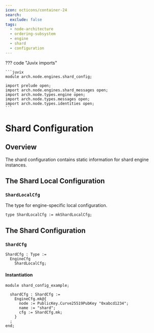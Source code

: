 ```yaml
---
icon: octicons/container-24
search:
  exclude: false
tags:
  - node-architecture
  - ordering-subsystem
  - engine
  - shard
  - configuration
---
```


??? code "Juvix imports"

    ```juvix
    module arch.node.engines.shard_config;

    import prelude open;
    import arch.node.engines.shard_messages open;
    import arch.node.types.engine open;
    import arch.node.types.messages open;
    import arch.node.types.identities open;
    ```

# Shard Configuration

## Overview

The shard configuration contains static information for shard engine instances.

## The Shard Local Configuration

### `ShardLocalCfg`

The type for engine-specific local configuration.

<!-- --8<-- [start:ShardLocalCfg] -->
```juvix
type ShardLocalCfg := mkShardLocalCfg;
```
<!-- --8<-- [end:ShardLocalCfg] -->

## The Shard Configuration

### `ShardCfg`

<!-- --8<-- [start:ShardCfg] -->
```juvix
ShardCfg : Type :=
  EngineCfg
    ShardLocalCfg;
```
<!-- --8<-- [end:ShardCfg] -->

#### Instantiation

<!-- --8<-- [start:shardCfg] -->
```juvix extract-module-statements
module shard_config_example;

  shardCfg : ShardCfg :=
    EngineCfg.mk@{
      node := PublicKey.Curve25519PubKey "0xabcd1234";
      name := "shard";
      cfg := ShardCfg.mk;
    }
  ;
end;
```
<!-- --8<-- [end:shardCfg] -->

